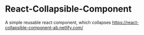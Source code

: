 # React-Collapsible-Component
A simple reusable react component, which collapses
https://react-collapsible-component-ab.netlify.com/

